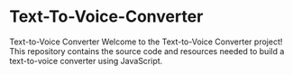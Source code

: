 # Text-To-Voice-Converter
Text-to-Voice Converter Welcome to the Text-to-Voice Converter project! This repository contains the source code and resources needed to build a text-to-voice converter using JavaScript.

